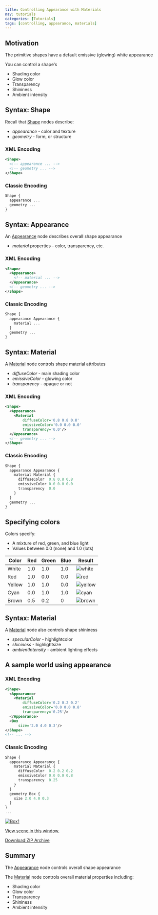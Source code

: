 ```yaml
---
title: Controlling Appearance with Materials
nav: tutorials
categories: [Tutorials]
tags: [controlling, appearance, materials]
---
```

## Motivation

The primitive shapes have a default emissive (glowing) white appearance

You can control a shape's

- Shading color
- Glow color
- Transparency
- Shininess
- Ambient intensity

## Syntax: Shape

Recall that [Shape](https://www.web3d.org/documents/specifications/19775-1/V3.3/Part01/components/shape.html#Shape) nodes describe:

- *appearance* - color and texture
- *geometry* - form, or structure

### XML Encoding

```xml
<Shape>
  <!-- appearance ... -->
  <!-- geometry ... -->
</Shape>
```

### Classic Encoding

```js
Shape {
  appearance ...
  geometry ...
}
```

## Syntax: Appearance

An [Appearance](https://www.web3d.org/documents/specifications/19775-1/V3.3/Part01/components/shape.html#Appearance) node describes overall shape appearance

- *material* properties - color, transparency, etc.

### XML Encoding

```xml
<Shape>
  <Appearance>
    <!-- material ... -->
  </Appearance>
  <!-- geometry ... -->
</Shape>
```

### Classic Encoding

```js
Shape {
  appearance Appearance {
    material ...
  }
  geometry ...
}
```

## Syntax: Material

A [Material](https://www.web3d.org/documents/specifications/19775-1/V3.3/Part01/components/shape.html#Material) node controls shape material attributes

- *diffuseColor* - main shading color
- *emissiveColor* - glowing color
- *transparency* - opaque or not

### XML Encoding

```xml
<Shape>
  <Appearance>
    <Material
        diffuseColor='0.8 0.8 0.8'
        emissiveColor='0.0 0.0 0.0'
        transparency='0.0'/>
  </Appearance>
  <!-- geometry ... -->
</Shape>
```

### Classic Encoding

```js
Shape {
  appearance Appearance {
    material Material {
      diffuseColor  0.8 0.8 0.8
      emissiveColor 0.0 0.0 0.0
      transparency  0.0
    }
  }
  geometry ...
}
```

## Specifying colors

Colors specify:

- A mixture of red, green, and blue light
- Values between 0.0 (none) and 1.0 (lots)

| Color  | Red | Green | Blue | Result      |
|--------|-----|-------|------|-------------|
| White  | 1.0 | 1.0   | 1.0  | ![white][]  |
| Red    | 1.0 | 0.0   | 0.0  | ![red][]    |
| Yellow | 1.0 | 1.0   | 0.0  | ![yellow][] |
| Cyan   | 0.0 | 1.0   | 1.0  | ![cyan][]   |
| Brown  | 0.5 | 0.2   | 0    | ![brown][]  |

  [white]: https://via.placeholder.com/15/ffffff/000000?text=+
  [red]: https://via.placeholder.com/15/ff0000/000000?text=+
  [yellow]: https://via.placeholder.com/15/fff000/000000?text=+
  [cyan]: https://via.placeholder.com/15/00ffff/000000?text=+
  [brown]: https://via.placeholder.com/15/692929/000000?text=+

## Syntax: Material

A [Material](https://www.web3d.org/documents/specifications/19775-1/V3.3/Part01/components/shape.html#Material) node also controls shape shininess

- *specularColor* - highlightcolor
- *shininess* - highlightsize
- *ambientIntensity* - ambient lighting effects

## A sample world using appearance

### XML Encoding

```xml
<Shape>
  <Appearance>
    <Material
        diffuseColor='0.2 0.2 0.2'
        emissiveColor='0.0 0.0 0.8'
        transparency='0.25'/>
  </Appearance>
  <Box
      size='2.0 4.0 0.3'/>
</Shape>
<!-- ... -->
```

### Classic Encoding

```js
Shape {
  appearance Appearance {
    material Material {
      diffuseColor  0.2 0.2 0.2
      emissiveColor 0.0 0.0 0.8
      transparency  0.25
    }
  }
  geometry Box {
    size 2.0 4.0 0.3
  }
}
...
```

[![Box1](https://create3000.github.io/media/tutorials/scenes/box1/screenshot.png)](https://create3000.github.io/media/tutorials/scenes/box1/example.html)

[View scene in this window.](https://create3000.github.io/media/tutorials/scenes/box1/example.html)

[Download ZIP Archive](https://create3000.github.io/media/tutorials/scenes/box1/box1.zip)

## Summary

The [Appearance](https://www.web3d.org/documents/specifications/19775-1/V3.3/Part01/components/shape.html#Appearance) node controls overall shape appearance

The [Material](https://www.web3d.org/documents/specifications/19775-1/V3.3/Part01/components/shape.html#Material) node controls overall material properties including:

- Shading color
- Glow color
- Transparency
- Shininess
- Ambient intensity
